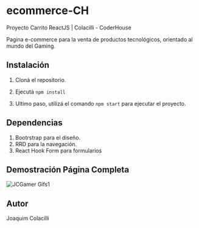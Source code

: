 # ecommerce-CH
Proyecto Carrito ReactJS | Colacilli - CoderHouse

Pagina e-commerce para la venta de productos tecnológicos, orientado al mundo del Gaming.

## Instalación

1. Cloná el repositorio.

2. Ejecutá ```npm install```

3. Ultimo paso, utilizá el comando ```npm start``` para ejecutar el proyecto.

## Dependencias

1. Bootrstrap para el diseño.
2. RRD para la navegación.
3. React Hook Form para formularios

## Demostración Página Completa
![JCGamer Gifs1](https://github.com/JoaquimColacilli/ecommerce-CH/blob/main/gifs/Sin-t%C3%ADtulo.gif)

## Autor
Joaquim Colacilli
